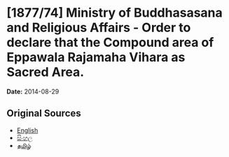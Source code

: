 # [1877/74] Ministry of Buddhasasana and Religious Affairs - Order to declare that the Compound area of Eppawala Rajamaha Vihara as Sacred Area.

**Date:** 2014-08-29

## Original Sources

- [English](https://documents.gov.lk/view/extra-gazettes/2014/8/1877-74_E.pdf)
- [සිංහල](https://documents.gov.lk/view/extra-gazettes/2014/8/1877-74_S.pdf)
- [தமிழ்](https://documents.gov.lk/view/extra-gazettes/2014/8/1877-74_T.pdf)
